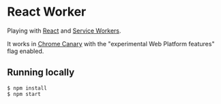 React Worker
============

Playing with [React](http://facebook.github.io/react/) and [Service Workers](http://www.w3.org/TR/2014/WD-service-workers-20141118/).

It works in [Chrome Canary](https://www.google.co.uk/intl/en/chrome/browser/canary.html) with the "experimental Web Platform features" flag enabled.

Running locally
---------------

```
$ npm install
$ npm start
```